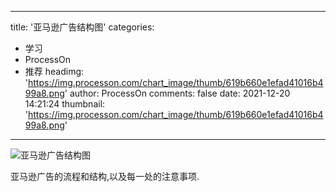
---
title: '亚马逊广告结构图'
categories: 
 - 学习
 - ProcessOn
 - 推荐
headimg: 'https://img.processon.com/chart_image/thumb/619b660e1efad41016b499a8.png'
author: ProcessOn
comments: false
date: 2021-12-20 14:21:24
thumbnail: 'https://img.processon.com/chart_image/thumb/619b660e1efad41016b499a8.png'
---

<div>   
<img class="thumb" alt="亚马逊广告结构图" src="https://img.processon.com/chart_image/thumb/619b660e1efad41016b499a8.png" referrerpolicy="no-referrer">
<p>亚马逊广告的流程和结构,以及每一处的注意事项.</p>  
</div>
            